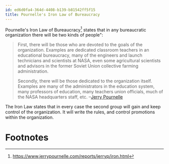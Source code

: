 ```yaml
---
id: ed6d0fa4-364d-4408-b139-b81542ff5f15
title: Pournelle's Iron Law of Bureaucracy
---
```


Pournelle's Iron Law of Bureaucracy[^1] states that in any bureaucratic
organization there will be two kinds of people":

> First, there will be those who are devoted to the goals of the
> organization. Examples are dedicated classroom teachers in an
> educational bureaucracy, many of the engineers and launch technicians
> and scientists at NASA, even some agricultural scientists and advisors
> in the former Soviet Union collective farming administration.
>
> Secondly, there will be those dedicated to the organization itself.
> Examples are many of the administrators in the education system, many
> professors of education, many teachers union officials, much of the
> NASA headquarters staff, etc. –[Jerry
> Pournelle](20220507131154-jerry_pournelle)

The Iron Law states that in every case the second group will gain and
keep control of the organization. It will write the rules, and control
promotions within the organization.

# Footnotes

[^1]: <https://www.jerrypournelle.com/reports/jerryp/iron.html>
